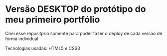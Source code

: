 # Versão DESKTOP do protótipo do meu primeiro portfólio

Criei esse repositprio somente para poder fazer o deploy de cada versão de forma individual

Tecnologias usadas: HTML5 e CSS3
